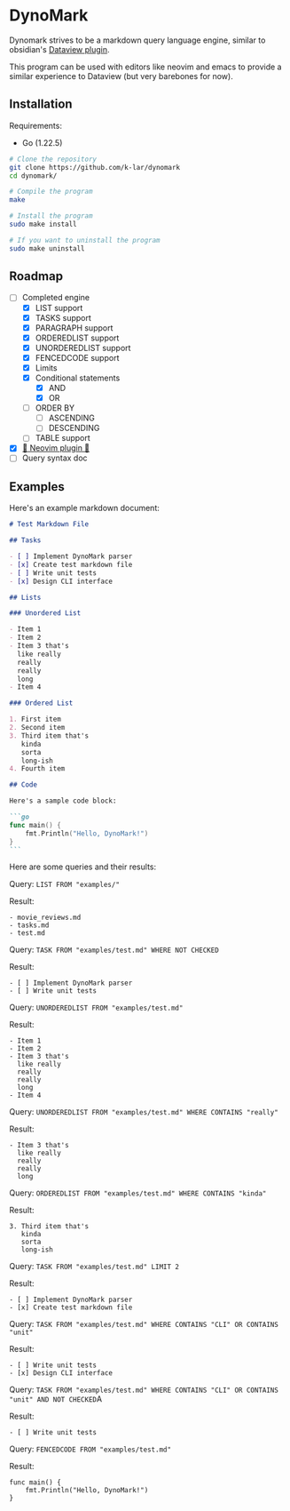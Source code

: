 # DynoMark

Dynomark strives to be a markdown query language engine, similar to obsidian's
[Dataview plugin](https://github.com/blacksmithgu/obsidian-dataview).

This program can be used with editors like neovim and emacs to provide a similar
experience to Dataview (but very barebones for now).

## Installation

Requirements:
- Go (1.22.5)

```bash
# Clone the repository
git clone https://github.com/k-lar/dynomark
cd dynomark/

# Compile the program
make

# Install the program
sudo make install

# If you want to uninstall the program
sudo make uninstall
```

## Roadmap

- [ ] Completed engine
    - [X] LIST support
    - [X] TASKS support
    - [X] PARAGRAPH support
    - [X] ORDEREDLIST support
    - [X] UNORDEREDLIST support
    - [X] FENCEDCODE support
    - [X] Limits
    - [X] Conditional statements
        - [X] AND
        - [X] OR
    - [ ] ORDER BY
        - [ ] ASCENDING
        - [ ] DESCENDING
    - [ ] TABLE support
- [X] [🎉 Neovim plugin 🎉](https://github.com/k-lar/dynomark.nvim)
- [ ] Query syntax doc

## Examples

Here's an example markdown document:

````md
# Test Markdown File

## Tasks

- [ ] Implement DynoMark parser
- [x] Create test markdown file
- [ ] Write unit tests
- [x] Design CLI interface

## Lists

### Unordered List

- Item 1
- Item 2
- Item 3 that's
  like really
  really
  really
  long
- Item 4

### Ordered List

1. First item
2. Second item
3. Third item that's
   kinda
   sorta
   long-ish
4. Fourth item

## Code

Here's a sample code block:

```go
func main() {
    fmt.Println("Hello, DynoMark!")
}
```
````

Here are some queries and their results:

Query: `LIST FROM "examples/"`

Result:

```
- movie_reviews.md
- tasks.md
- test.md
```

Query: `TASK FROM "examples/test.md" WHERE NOT CHECKED`

Result:

```
- [ ] Implement DynoMark parser
- [ ] Write unit tests
```

Query: `UNORDEREDLIST FROM "examples/test.md"`

Result:

```
- Item 1
- Item 2
- Item 3 that's
  like really
  really
  really
  long
- Item 4
```

Query: `UNORDEREDLIST FROM "examples/test.md" WHERE CONTAINS "really"`

Result:

```
- Item 3 that's
  like really
  really
  really
  long
```

Query: `ORDEREDLIST FROM "examples/test.md" WHERE CONTAINS "kinda"`

Result:

```
3. Third item that's
   kinda
   sorta
   long-ish
```

Query: `TASK FROM "examples/test.md" LIMIT 2`

Result:

```
- [ ] Implement DynoMark parser
- [x] Create test markdown file
```

Query: `TASK FROM "examples/test.md" WHERE CONTAINS "CLI" OR CONTAINS "unit"`

Result:

```
- [ ] Write unit tests
- [x] Design CLI interface
```

Query: `TASK FROM "examples/test.md" WHERE CONTAINS "CLI" OR CONTAINS "unit" AND NOT CHECKED`A

Result:

```
- [ ] Write unit tests
```

Query: `FENCEDCODE FROM "examples/test.md"`

Result:

```
func main() {
    fmt.Println("Hello, DynoMark!")
}
```
